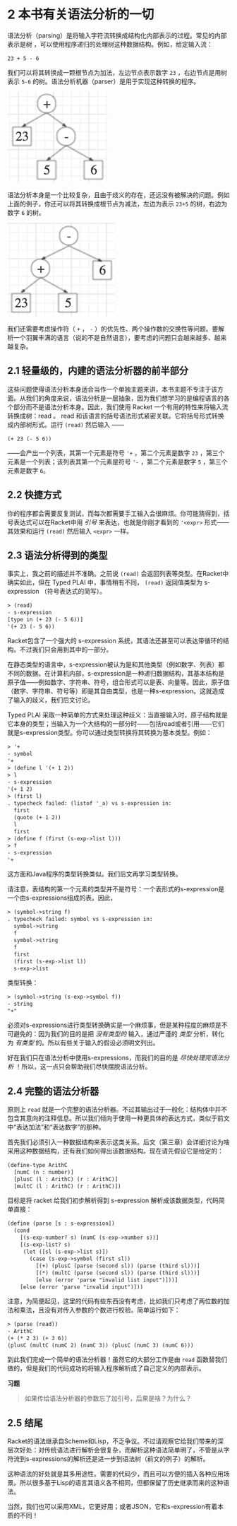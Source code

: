 # 2 本书有关语法分析的一切

语法分析（parsing）是将输入字符流转换成结构化内部表示的过程。常见的内部表示是树 ，可以使用程序递归的处理树这种数据结构。例如，给定输入流：

```text
23 + 5 - 6
```

我们可以将其转换成一颗根节点为加法，左边节点表示数字 `23` ，右边节点是用树表示 `5-6` 的树。语法分析机器（parser）是用于实现这种转换的程序。

![](./imgs/img0.png)

语法分析本身是一个比较复杂，且由于歧义的存在，还远没有被解决的问题。例如上面的例子，你还可以将其转换成根节点为减法，左边为表示 `23+5` 的树，右边为数字 `6` 的树。

![](./imgs/img1.png)

我们还需要考虑操作符（ `+` ， `-` ）的优先性、两个操作数的交换性等问题。要解析一个羽翼丰满的语言（说的不是自然语言），要考虑的问题只会越来越多、越来越复杂。

## 2.1 轻量级的，内建的语法分析器的前半部分

这些问题使得语法分析本身适合当作一个单独主题来讲，本书主题不专注于该方面。从我们的角度来说，语法分析是一层抽象，因为我们想学习的是编程语言的各个部分而不是语法分析本身。因此，我们使用 Racket 一个有用的特性来将输入流转换成树：read 。 read 和该语言的括号语法形式紧密关联。它将括号形式转换成内部树形式。运行 `(read)` 然后输入 ——

```racket
(+ 23 (- 5 6))
```

——会产出一个列表，其第一个元素是符号 `'+` ，第二个元素是数字 `23` ，第三个元素是一个列表；该列表其第一个元素是符号 `'-` ，第二个元素是数字 `5` ，第三个元素是数字 `6`。

## 2.2 快捷方式

你的程序都会需要反复测试，而每次都需要手工输入会很麻烦。你可能猜得到，括号表达式可以在Racket中用 _引号_ 来表达，也就是你刚才看到的 `'<expr>` 形式——其效果和运行 `(read)` 然后输入 `<expr>` 一样。 

## 2.3 语法分析得到的类型

事实上，我之前的描述并不准确。之前说 `(read)` 会返回列表等类型。在Racket中确实如此，但在 Typed PLAI 中，事情稍有不同， `(read)` 返回值类型为 s-expression （符号表达式的简写）。

```racket
> (read)
- s-expression
[type in (+ 23 (- 5 6))]
'(+ 23 (- 5 6))
```

Racket包含了一个强大的 s-expression 系统，其语法还甚至可以表达带循环的结构。不过我们只会用到其中的一部分。

在静态类型的语言中，s-expression被认为是和其他类型（例如数字、列表）都不同的数据。在计算机内部，s-expression是一种递归数据结构，其基本结构是原子值——例如数字、字符串、符号，组合形式可以是表、向量等。因此，原子值（数字、字符串、符号等）即是其自由类型，也是一种s-expression。这就造成了输入的歧义，我们后文讨论。

Typed PLAI 采取一种简单的方式来处理这种歧义：当直接输入时，原子结构就是它本身的类型；当输入为一个大结构的一部分时——包括read或者引用——它们就是s-expression类型。你可以通过类型转换将其转换为基本类型。例如：

```racket
> '+
- symbol
'+
> (define l '(+ 1 2))
> l
- s-expression
'(+ 1 2)
> (first l)
. typecheck failed: (listof '_a) vs s-expression in:
  first
  (quote (+ 1 2))
  l
  first
> (define f (first (s-exp->list l)))
> f
- s-expression
'+
```

这方面和Java程序的类型转换类似。我们后文再学习类型转换。

请注意，表结构的第一个元素的类型并不是符号：一个表形式的s-expression是一个由s-expressions组成的表。因此，

```racket
> (symbol->string f)
. typecheck failed: symbol vs s-expression in:
  symbol->string
  f
  symbol->string
  f
  first
  (first (s-exp->list l))
  s-exp->list
```

类型转换：

```racket
> (symbol->string (s-exp->symbol f))
- string
"+"
```

必须对s-expressions进行类型转换确实是一个麻烦事，但是某种程度的麻烦是不可避免的：因为我们的目的是把 _没有类型的_ 输入，通过严谨的 _类型_ 分析，转化为 _有类型_ 的。所以有些关于输入的假设必须明文列出。

好在我们只在语法分析中使用s-expressions，而我们的目的是 _尽快处理完语法分析_ ！所以，这一点只会帮助我们尽快摆脱语法分析。

## 2.4 完整的语法分析器

原则上 `read` 就是一个完整的语法分析器。不过其输出过于一般化：结构体中并不包含其意向的注释信息。所以我们倾向于使用一种更具体的表达方式，类似于前文中“表达加法”和“表达数字”的那种。

首先我们必须引入一种数据结构来表示这类关系。后文（第三章）会详细讨论为啥采用这种数据结构，还有我们如何得出该数据结构。现在请先假设它是给定的：

```
(define-type ArithC
  [numC (n : number)]
  [plusC (l : ArithC) (r : ArithC)]
  [multC (l : ArithC) (r : ArithC)])
```

目标是将 racket 给我们初步解析得到 s-expression 解析成该数据类型，代码简单直接：

```racket
(define (parse [s : s-expression])
  (cond
    [(s-exp-number? s) (numC (s-exp->number s))]
    [(s-exp-list? s)
     (let ([sl (s-exp->list s)])
       (case (s-exp->symbol (first sl))
         [(+) (plusC (parse (second sl)) (parse (third sl)))]
         [(*) (multC (parse (second sl)) (parse (third sl)))]
         [else (error 'parse "invalid list input")]))]
    [else (error 'parse "invalid input")]))
```

注意，为简便起见，这里的代码有些东西没有考虑，比如我们只考虑了两位数的加法和乘法，且没有对传入参数的个数进行校验。简单运行如下：

```racket
> (parse (read))
- ArithC
(+ (* 2 3) (+ 3 6))
(plusC (multC (numC 2) (numC 3)) (plusC (numC 3) (numC 6)))
```

到此我们完成一个简单的语法分析器！虽然它的大部分工作是由 `read` 函数替我们做的，但是我们的代码成功的将输入程序解析成了自己定义的内部表示。

__习题__

> 如果传给语法分析器的参数忘了加引号，后果是啥？为什么？


## 2.5 结尾

Racket的语法继承自Scheme和Lisp，不乏争议。不过请观察它给我们带来的深层次好处：对传统语法进行解析会很复杂，而解析这种语法简单明了，不管是从字符流到s-expressions的解析还是进一步到语法树（前文的例子）的解析。

这种语法的好处就是其多用途性。需要的代码少，而且可以方便的插入各种应用场景。所以很多基于Lisp的语言其语义各不相同，但都保留了历史继承而来的这种语法。

当然，我们也可以采用XML，它更好用；或者JSON，它和s-expression有着本质的不同！
